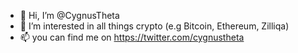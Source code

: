- 👋 Hi, I’m @CygnusTheta
- 👀 I’m interested in all things crypto (e.g Bitcoin, Ethereum, Zilliqa) 
- 📫 you can find me on https://twitter.com/cygnustheta

<!---
CygnusTheta/CygnusTheta is a ✨ special ✨ repository because its `README.md` (this file) appears on your GitHub profile.
You can click the Preview link to take a look at your changes.
--->
